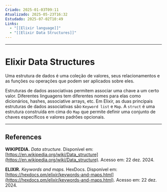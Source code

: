 ```yaml
---
Criado: 2025-01-03T09:11
Atualizado: 2025-05-23T16:32
Estudado: 2025-07-02T10:49
Links:
  - "[[Elixir language]]"
  - "[[Elixir Data Structures]]"
---
```

---
# Elixir Data Structures

Uma estrutura de dados é uma coleção de valores, seus relacionamentos e as funções ou operações que podem ser aplicados sobre eles.

Estruturas de dados associativas permitem associar uma chave a um certo valor.  Diferentes linguagens tem diferentes nomes para elas como dicionários, hashes, associative arrays, etc. Em Elixir, as duas principais estruturas de dados associativas são `Keyword list` e `Map`. A `struct` é uma estrutura construída em cima do `Map` que permite definir uma conjunto de chaves específicos e valores padrões opcionais.

---
## References

**WIKIPEDIA.** _Data structure._ Disponível em: [https://en.wikipedia.org/wiki/Data_structure](https://en.wikipedia.org/wiki/Data_structure). Acesso em: 22 dez. 2024.

**ELIXIR.** _Keywords and maps._ HexDocs. Disponível em: [https://hexdocs.pm/elixir/keywords-and-maps.html](https://hexdocs.pm/elixir/keywords-and-maps.html). Acesso em: 22 dez. 2024.